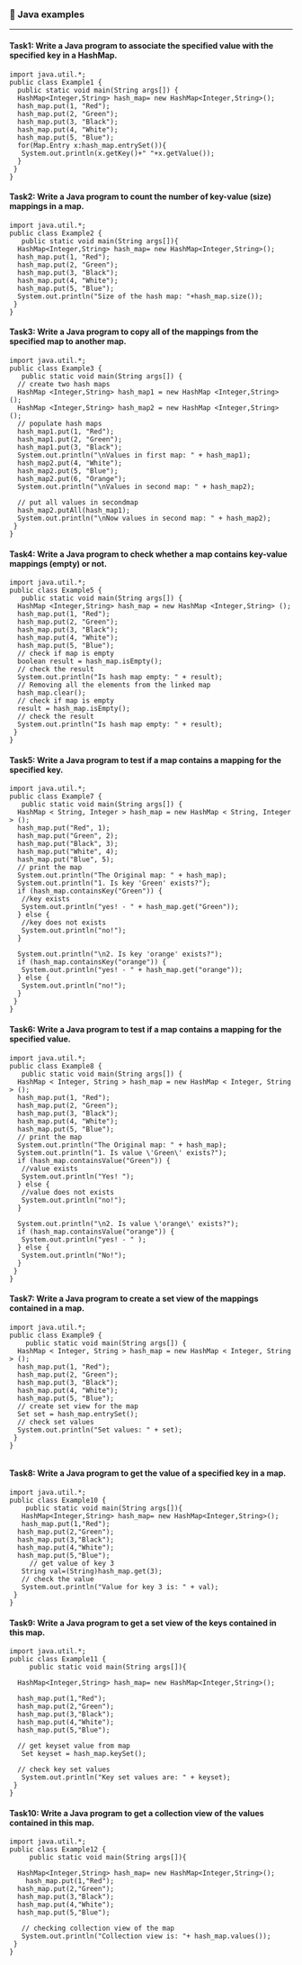 ### :camel: Java examples
---

#### Task1: Write a Java program to associate the specified value with the specified key in a HashMap.

```
import java.util.*;  
public class Example1 {  
  public static void main(String args[]) {  
  HashMap<Integer,String> hash_map= new HashMap<Integer,String>();  
  hash_map.put(1, "Red");
  hash_map.put(2, "Green");
  hash_map.put(3, "Black");
  hash_map.put(4, "White");
  hash_map.put(5, "Blue");
  for(Map.Entry x:hash_map.entrySet()){  
   System.out.println(x.getKey()+" "+x.getValue());  
  }  
 }  
}

```

#### Task2: Write a Java program to count the number of key-value (size) mappings in a map.

```
import java.util.*;  
public class Example2 {  
   public static void main(String args[]){  
  HashMap<Integer,String> hash_map= new HashMap<Integer,String>();  
  hash_map.put(1, "Red");
  hash_map.put(2, "Green");
  hash_map.put(3, "Black");
  hash_map.put(4, "White");
  hash_map.put(5, "Blue");
  System.out.println("Size of the hash map: "+hash_map.size());
 }
}

```

#### Task3: Write a Java program to copy all of the mappings from the specified map to another map.

```
import java.util.*;  
public class Example3 {  
   public static void main(String args[]) {
  // create two hash maps
  HashMap <Integer,String> hash_map1 = new HashMap <Integer,String> ();
  HashMap <Integer,String> hash_map2 = new HashMap <Integer,String> ();
  // populate hash maps
  hash_map1.put(1, "Red");
  hash_map1.put(2, "Green");
  hash_map1.put(3, "Black");
  System.out.println("\nValues in first map: " + hash_map1);
  hash_map2.put(4, "White");
  hash_map2.put(5, "Blue");
  hash_map2.put(6, "Orange");
  System.out.println("\nValues in second map: " + hash_map2);

  // put all values in secondmap
  hash_map2.putAll(hash_map1);
  System.out.println("\nNow values in second map: " + hash_map2);
 }
}

```

#### Task4: Write a Java program to check whether a map contains key-value mappings (empty) or not.

```
import java.util.*;  
public class Example5 {  
   public static void main(String args[]) {
  HashMap <Integer,String> hash_map = new HashMap <Integer,String> ();
  hash_map.put(1, "Red");
  hash_map.put(2, "Green");
  hash_map.put(3, "Black");
  hash_map.put(4, "White");
  hash_map.put(5, "Blue");
  // check if map is empty
  boolean result = hash_map.isEmpty();
  // check the result
  System.out.println("Is hash map empty: " + result);
  // Removing all the elements from the linked map
  hash_map.clear();
  // check if map is empty
  result = hash_map.isEmpty();
  // check the result
  System.out.println("Is hash map empty: " + result);
 }
}

```

#### Task5: Write a Java program to test if a map contains a mapping for the specified key.

```
import java.util.*;  
public class Example7 {  
   public static void main(String args[]) {
  HashMap < String, Integer > hash_map = new HashMap < String, Integer > ();
  hash_map.put("Red", 1);
  hash_map.put("Green", 2);
  hash_map.put("Black", 3);
  hash_map.put("White", 4);
  hash_map.put("Blue", 5);
  // print the map
  System.out.println("The Original map: " + hash_map);
  System.out.println("1. Is key 'Green' exists?");
  if (hash_map.containsKey("Green")) {
   //key exists
   System.out.println("yes! - " + hash_map.get("Green"));
  } else {
   //key does not exists
   System.out.println("no!");
  }

  System.out.println("\n2. Is key 'orange' exists?");
  if (hash_map.containsKey("orange")) {
   System.out.println("yes! - " + hash_map.get("orange"));
  } else {
   System.out.println("no!");
  }
 }
}

```

#### Task6: Write a Java program to test if a map contains a mapping for the specified value.

```
import java.util.*;  
public class Example8 {  
   public static void main(String args[]) {
  HashMap < Integer, String > hash_map = new HashMap < Integer, String > ();
  hash_map.put(1, "Red");
  hash_map.put(2, "Green");
  hash_map.put(3, "Black");
  hash_map.put(4, "White");
  hash_map.put(5, "Blue");
  // print the map
  System.out.println("The Original map: " + hash_map);
  System.out.println("1. Is value \'Green\' exists?");
  if (hash_map.containsValue("Green")) {
   //value exists
   System.out.println("Yes! ");
  } else {
   //value does not exists
   System.out.println("no!");
  }

  System.out.println("\n2. Is value \'orange\' exists?");
  if (hash_map.containsValue("orange")) {
   System.out.println("yes! - " );
  } else {
   System.out.println("No!");
  }
 }
}

```

#### Task7: Write a Java program to create a set view of the mappings contained in a map.

```
import java.util.*;  
public class Example9 {  
    public static void main(String args[]) {
  HashMap < Integer, String > hash_map = new HashMap < Integer, String > ();
  hash_map.put(1, "Red");
  hash_map.put(2, "Green");
  hash_map.put(3, "Black");
  hash_map.put(4, "White");
  hash_map.put(5, "Blue");
  // create set view for the map
  Set set = hash_map.entrySet();
  // check set values
  System.out.println("Set values: " + set);
 }
}


```

#### Task8: Write a Java program to get the value of a specified key in a map.

```
import java.util.*;  
public class Example10 {  
    public static void main(String args[]){  
   HashMap<Integer,String> hash_map= new HashMap<Integer,String>();  
   hash_map.put(1,"Red");
  hash_map.put(2,"Green");
  hash_map.put(3,"Black");
  hash_map.put(4,"White");
  hash_map.put(5,"Blue");
     // get value of key 3
   String val=(String)hash_map.get(3); 
   // check the value
   System.out.println("Value for key 3 is: " + val);
 }
}

```

#### Task9: Write a Java program to get a set view of the keys contained in this map.

```
import java.util.*;  
public class Example11 {  
     public static void main(String args[]){  
 
  HashMap<Integer,String> hash_map= new HashMap<Integer,String>();  
  
  hash_map.put(1,"Red");
  hash_map.put(2,"Green");
  hash_map.put(3,"Black");
  hash_map.put(4,"White");
  hash_map.put(5,"Blue");
  
  // get keyset value from map
   Set keyset = hash_map.keySet();
      
  // check key set values
   System.out.println("Key set values are: " + keyset);  
 }
}

```

#### Task10: Write a Java program to get a collection view of the values contained in this map.

```
import java.util.*;  
public class Example12 {  
     public static void main(String args[]){  
 
  HashMap<Integer,String> hash_map= new HashMap<Integer,String>();  
    hash_map.put(1,"Red");
  hash_map.put(2,"Green");
  hash_map.put(3,"Black");
  hash_map.put(4,"White");
  hash_map.put(5,"Blue");
       
   // checking collection view of the map
   System.out.println("Collection view is: "+ hash_map.values());
 }
}


```


